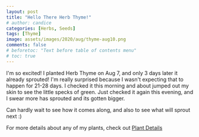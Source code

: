```yaml
---
layout: post
title: "Hello There Herb Thyme!"
# author: candice
categories: [Herbs, Seeds]
tags: [Thyme]
image: assets/images/2020/aug/thyme-aug10.png
comments: false
# beforetoc: "Text before table of contents menu"
# toc: true
---
```


I'm so excited! I planted Herb Thyme on Aug 7, and only 3 days later it already sprouted! I'm really surprised because I wasn't expecting that to happen for 21-28 days. I checked it this morning and about jumped out my skin to see the little specks of green. Just checked it again this evening, and I swear more has sprouted and its gotten bigger.

Can hardly wait to see how it comes along, and also to see what will sprout next :)

For more details about any of my plants, check out [Plant Details](../details)
